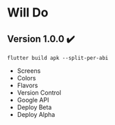 # Will Do
## Version 1.0.0 ✔️
`flutter build apk --split-per-abi`
- Screens
- Colors
- Flavors
- Version Control
- Google API
- Deploy Beta
- Deploy Alpha